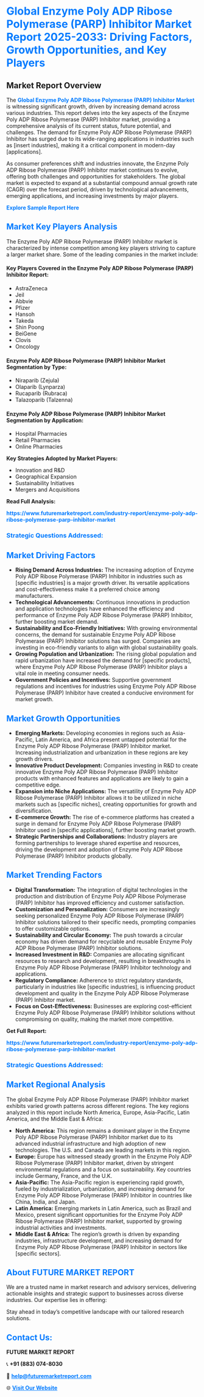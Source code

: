 <h1 style="color: #007BFF;">Global Enzyme Poly ADP Ribose Polymerase (PARP) Inhibitor Market Report 2025-2033: Driving Factors, Growth Opportunities, and Key Players</h1>

<section id="overview">
<h2>Market Report Overview</h2>
<p>The <a href="https://www.futuremarketreport.com/industry-report/enzyme-poly-adp-ribose-polymerase-parp-inhibitor-market" style="color: #007BFF; text-decoration: none;"><strong>Global Enzyme Poly ADP Ribose Polymerase (PARP) Inhibitor Market</strong></a> is witnessing significant growth, driven by increasing demand across various industries. This report delves into the key aspects of the Enzyme Poly ADP Ribose Polymerase (PARP) Inhibitor market, providing a comprehensive analysis of its current status, future potential, and challenges. The demand for Enzyme Poly ADP Ribose Polymerase (PARP) Inhibitor has surged due to its wide-ranging applications in industries such as [insert industries], making it a critical component in modern-day [applications].</p>
<p>As consumer preferences shift and industries innovate, the Enzyme Poly ADP Ribose Polymerase (PARP) Inhibitor market continues to evolve, offering both challenges and opportunities for stakeholders. The global market is expected to expand at a substantial compound annual growth rate (CAGR) over the forecast period, driven by technological advancements, emerging applications, and increasing investments by major players.</p>
</section>

<section id="overview">
<p><a href="https://www.futuremarketreport.com/request-sample/reportId=77385" style="color: #007BFF; text-decoration: none;"><strong>Explore Sample Report Here</strong></a></p>
</section>

<section id="key-players">
<h2 style="color: #007BFF;">Market Key Players Analysis</h2>
<p>The Enzyme Poly ADP Ribose Polymerase (PARP) Inhibitor market is characterized by intense competition among key players striving to capture a larger market share. Some of the leading companies in the market include:</p>
<h4>Key Players Covered in the Enzyme Poly ADP Ribose Polymerase (PARP) Inhibitor Report:</h4>
<ul><li>AstraZeneca</li><li>Jeil</li><li>Abbvie</li><li>Pfizer</li><li>Hansoh</li><li>Takeda</li><li>Shin Poong</li><li>BeiGene</li><li>Clovis</li><li>Oncology</li></ul>
<h4>Enzyme Poly ADP Ribose Polymerase (PARP) Inhibitor Market Segmentation by Type:</h4>
<ul><li>Niraparib (Zejula)</li><li>Olaparib (Lynparza)</li><li>Rucaparib (Rubraca)</li><li>Talazoparib (Talzenna)</li></ul>

<h4>Enzyme Poly ADP Ribose Polymerase (PARP) Inhibitor Market Segmentation by Application:</h4>
<ul><li>Hospital Pharmacies</li><li>Retail Pharmacies</li><li>Online Pharmacies</li></ul>
<p><strong>Key Strategies Adopted by Market Players:</strong></p>
<ul>
<li>Innovation and R&D</li>
<li>Geographical Expansion</li>
<li>Sustainability Initiatives</li>
<li>Mergers and Acquisitions</li>
</ul>
</section>

<section>
<p><strong>Read Full Analysis: </strong></p><a href="https://www.futuremarketreport.com/industry-report/enzyme-poly-adp-ribose-polymerase-parp-inhibitor-market" style="color: #007BFF; text-decoration: none;"><strong>https://www.futuremarketreport.com/industry-report/enzyme-poly-adp-ribose-polymerase-parp-inhibitor-market</strong></a>
<h3 style="color: #007BFF;">Strategic Questions Addressed:</h3>
</section>

<section id="driving-factors">
<h2 style="color: #007BFF;">Market Driving Factors</h2>
<ul>
<li><strong>Rising Demand Across Industries:</strong> The increasing adoption of Enzyme Poly ADP Ribose Polymerase (PARP) Inhibitor in industries such as [specific industries] is a major growth driver. Its versatile applications and cost-effectiveness make it a preferred choice among manufacturers.</li>
<li><strong>Technological Advancements:</strong> Continuous innovations in production and application technologies have enhanced the efficiency and performance of Enzyme Poly ADP Ribose Polymerase (PARP) Inhibitor, further boosting market demand.</li>
<li><strong>Sustainability and Eco-Friendly Initiatives:</strong> With growing environmental concerns, the demand for sustainable Enzyme Poly ADP Ribose Polymerase (PARP) Inhibitor solutions has surged. Companies are investing in eco-friendly variants to align with global sustainability goals.</li>
<li><strong>Growing Population and Urbanization:</strong> The rising global population and rapid urbanization have increased the demand for [specific products], where Enzyme Poly ADP Ribose Polymerase (PARP) Inhibitor plays a vital role in meeting consumer needs.</li>
<li><strong>Government Policies and Incentives:</strong> Supportive government regulations and incentives for industries using Enzyme Poly ADP Ribose Polymerase (PARP) Inhibitor have created a conducive environment for market growth.</li>
</ul>
</section>

<section id="growth-opportunities">
<h2 style="color: #007BFF;">Market Growth Opportunities</h2>
<ul>
<li><strong>Emerging Markets:</strong> Developing economies in regions such as Asia-Pacific, Latin America, and Africa present untapped potential for the Enzyme Poly ADP Ribose Polymerase (PARP) Inhibitor market. Increasing industrialization and urbanization in these regions are key growth drivers.</li>
<li><strong>Innovative Product Development:</strong> Companies investing in R&D to create innovative Enzyme Poly ADP Ribose Polymerase (PARP) Inhibitor products with enhanced features and applications are likely to gain a competitive edge.</li>
<li><strong>Expansion into Niche Applications:</strong> The versatility of Enzyme Poly ADP Ribose Polymerase (PARP) Inhibitor allows it to be utilized in niche markets such as [specific niches], creating opportunities for growth and diversification.</li>
<li><strong>E-commerce Growth:</strong> The rise of e-commerce platforms has created a surge in demand for Enzyme Poly ADP Ribose Polymerase (PARP) Inhibitor used in [specific applications], further boosting market growth.</li>
<li><strong>Strategic Partnerships and Collaborations:</strong> Industry players are forming partnerships to leverage shared expertise and resources, driving the development and adoption of Enzyme Poly ADP Ribose Polymerase (PARP) Inhibitor products globally.</li>
</ul>
</section>

<section id="trending-factors">
<h2 style="color: #007BFF;">Market Trending Factors</h2>
<ul>
<li><strong>Digital Transformation:</strong> The integration of digital technologies in the production and distribution of Enzyme Poly ADP Ribose Polymerase (PARP) Inhibitor has improved efficiency and customer satisfaction.</li>
<li><strong>Customization and Personalization:</strong> Consumers are increasingly seeking personalized Enzyme Poly ADP Ribose Polymerase (PARP) Inhibitor solutions tailored to their specific needs, prompting companies to offer customizable options.</li>
<li><strong>Sustainability and Circular Economy:</strong> The push towards a circular economy has driven demand for recyclable and reusable Enzyme Poly ADP Ribose Polymerase (PARP) Inhibitor solutions.</li>
<li><strong>Increased Investment in R&D:</strong> Companies are allocating significant resources to research and development, resulting in breakthroughs in Enzyme Poly ADP Ribose Polymerase (PARP) Inhibitor technology and applications.</li>
<li><strong>Regulatory Compliance:</strong> Adherence to strict regulatory standards, particularly in industries like [specific industries], is influencing product development and quality in the Enzyme Poly ADP Ribose Polymerase (PARP) Inhibitor market.</li>
<li><strong>Focus on Cost-Effectiveness:</strong> Businesses are exploring cost-efficient Enzyme Poly ADP Ribose Polymerase (PARP) Inhibitor solutions without compromising on quality, making the market more competitive.</li>
</ul>
</section>

<section>
<p><strong>Get Full Report: </strong></p><a href="https://www.futuremarketreport.com/industry-report/enzyme-poly-adp-ribose-polymerase-parp-inhibitor-market" style="color: #007BFF; text-decoration: none;"><strong>https://www.futuremarketreport.com/industry-report/enzyme-poly-adp-ribose-polymerase-parp-inhibitor-market</strong></a>
<h3 style="color: #007BFF;">Strategic Questions Addressed:</h3>
</section>


<section id="regional-analysis">
<h2 style="color: #007BFF;">Market Regional Analysis</h2>
<p>The global Enzyme Poly ADP Ribose Polymerase (PARP) Inhibitor market exhibits varied growth patterns across different regions. The key regions analyzed in this report include North America, Europe, Asia-Pacific, Latin America, and the Middle East & Africa:</p>
<ul>
<li><strong>North America:</strong> This region remains a dominant player in the Enzyme Poly ADP Ribose Polymerase (PARP) Inhibitor market due to its advanced industrial infrastructure and high adoption of new technologies. The U.S. and Canada are leading markets in this region.</li>
<li><strong>Europe:</strong> Europe has witnessed steady growth in the Enzyme Poly ADP Ribose Polymerase (PARP) Inhibitor market, driven by stringent environmental regulations and a focus on sustainability. Key countries include Germany, France, and the U.K.</li>
<li><strong>Asia-Pacific:</strong> The Asia-Pacific region is experiencing rapid growth, fueled by industrialization, urbanization, and increasing demand for Enzyme Poly ADP Ribose Polymerase (PARP) Inhibitor in countries like China, India, and Japan.</li>
<li><strong>Latin America:</strong> Emerging markets in Latin America, such as Brazil and Mexico, present significant opportunities for the Enzyme Poly ADP Ribose Polymerase (PARP) Inhibitor market, supported by growing industrial activities and investments.</li>
<li><strong>Middle East & Africa:</strong> The region’s growth is driven by expanding industries, infrastructure development, and increasing demand for Enzyme Poly ADP Ribose Polymerase (PARP) Inhibitor in sectors like [specific sectors].</li>
</ul>
</section>

<footer>
<h2 style="color: #007BFF;">About FUTURE MARKET REPORT</h2>
<p>We are a trusted name in market research and advisory services, delivering actionable insights and strategic support to businesses across diverse industries. Our expertise lies in offering:</p>

<p>Stay ahead in today’s competitive landscape with our tailored research solutions.</p>

<h2 style="color: #007BFF;">Contact Us:</h2>
<p><strong>FUTURE MARKET REPORT</strong></p>
<p>📞 <strong>+91 (883) 074-8030</strong></p>
<p>📧 <strong><a href="mailto:help@futuremarketreport.com" style="color: #007BFF;">help@futuremarketreport.com</a></strong></p>
<p>🌐 <strong><a href="https://www.futuremarketreport.com/" style="color: #007BFF;">Visit Our Website</a></strong></p>
</footer>